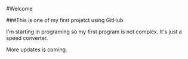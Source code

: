 #Welcome

###This is one of my first projetct using GitHub

I'm starting in programing so my first program is not complex. It's just a speed converter.

More updates is coming. 